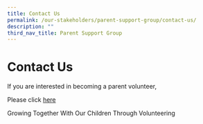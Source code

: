 ```yaml
---
title: Contact Us
permalink: /our-stakeholders/parent-support-group/contact-us/
description: ""
third_nav_title: Parent Support Group
---
```

# **Contact Us**

If you are interested in becoming a parent volunteer,

Please click [here](https://staging.dtkb9ih383sl3.amplifyapp.com/our-stakeholders/parent-support-group/contact-us/parent-registration)    

Growing Together With Our Children Through Volunteering